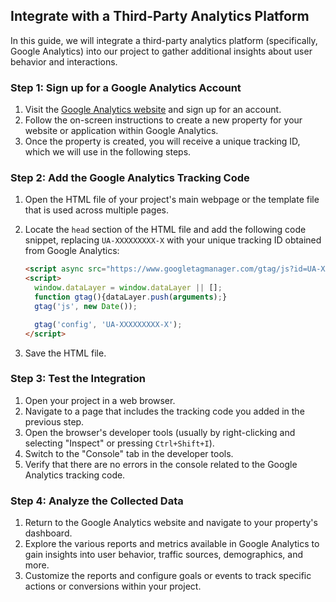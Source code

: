 
## Integrate with a Third-Party Analytics Platform

In this guide, we will integrate a third-party analytics platform (specifically, Google Analytics) into our project to gather additional insights about user behavior and interactions.

### Step 1: Sign up for a Google Analytics Account

1. Visit the [Google Analytics website](https://analytics.google.com/) and sign up for an account.
2. Follow the on-screen instructions to create a new property for your website or application within Google Analytics.
3. Once the property is created, you will receive a unique tracking ID, which we will use in the following steps.

### Step 2: Add the Google Analytics Tracking Code

1. Open the HTML file of your project's main webpage or the template file that is used across multiple pages.
2. Locate the `head` section of the HTML file and add the following code snippet, replacing `UA-XXXXXXXXX-X` with your unique tracking ID obtained from Google Analytics:

   ```html
   <script async src="https://www.googletagmanager.com/gtag/js?id=UA-XXXXXXXXX-X"></script>
   <script>
     window.dataLayer = window.dataLayer || [];
     function gtag(){dataLayer.push(arguments);}
     gtag('js', new Date());

     gtag('config', 'UA-XXXXXXXXX-X');
   </script>
   ```

3. Save the HTML file.

### Step 3: Test the Integration

1. Open your project in a web browser.
2. Navigate to a page that includes the tracking code you added in the previous step.
3. Open the browser's developer tools (usually by right-clicking and selecting "Inspect" or pressing `Ctrl+Shift+I`).
4. Switch to the "Console" tab in the developer tools.
5. Verify that there are no errors in the console related to the Google Analytics tracking code.

### Step 4: Analyze the Collected Data

1. Return to the Google Analytics website and navigate to your property's dashboard.
2. Explore the various reports and metrics available in Google Analytics to gain insights into user behavior, traffic sources, demographics, and more.
3. Customize the reports and configure goals or events to track specific actions or conversions within your project.

